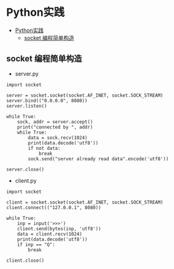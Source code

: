 # Python实践
<!-- TOC -->

- [Python实践](#python%e5%ae%9e%e8%b7%b5)
  - [socket 编程简单构造](#socket-%e7%bc%96%e7%a8%8b%e7%ae%80%e5%8d%95%e6%9e%84%e9%80%a0)

<!-- /TOC -->

## socket 编程简单构造
* server.py
```
import socket

server = socket.socket(socket.AF_INET, socket.SOCK_STREAM)
server.bind(("0.0.0.0", 8080))
server.listen()

while True:
    sock, addr = server.accept()
    print("connected by ", addr)
    while True:
        data = sock.recv(1024)
        print(data.decode('utf8'))
        if not data:
            break
        sock.send("server already read data".encode('utf8'))
        
server.close()
```
* client.py
  
```
import socket

client = socket.socket(socket.AF_INET, socket.SOCK_STREAM)
client.connect(("127.0.0.1", 8080))

while True:
    inp = input('>>>')
    client.send(bytes(inp, 'utf8'))
    data = client.recv(1024)
    print(data.decode('utf8'))
    if inp == "Q":
        break

client.close()
```